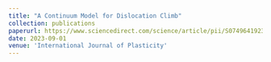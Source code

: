 ```yaml
---
title: "A Continuum Model for Dislocation Climb"
collection: publications
paperurl: https://www.sciencedirect.com/science/article/pii/S0749641923001869
date: 2023-09-01
venue: 'International Journal of Plasticity'
---
```



